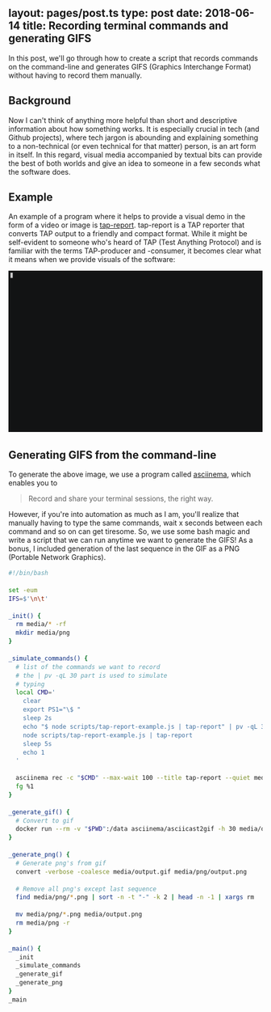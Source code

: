 layout: pages/post.ts
type: post
date: 2018-06-14
title: Recording terminal commands and generating GIFS
---

In this post, we'll go through how to create a script that records commands on the command-line and generates GIFS (Graphics Interchange Format) without having to record them manually.

## Background

Now I can't think of anything more helpful than short and descriptive information about how something works. It is especially crucial in tech (and Github projects), where tech jargon is abounding and explaining something to a non-technical (or even technical for that matter) person, is an art form in itself. In this regard, visual media accompanied by textual bits can provide the best of both worlds and give an idea to someone in a few seconds what the software does.

## Example

An example of a program where it helps to provide a visual demo in the form of a video or image is [tap-report](https://github.com/samiralajmovic/tap-report). tap-report is a TAP reporter that converts TAP output to a friendly and compact format. While it might be self-evident to someone who's heard of TAP (Test Anything Protocol) and is familiar with the terms TAP-producer and -consumer, it becomes clear what it means when we provide visuals of the software:

![example output of tap-report](https://github.com/samiralajmovic/tap-report/blob/master/media/output.gif?raw=true)

## Generating GIFS from the command-line

To generate the above image, we use a program called [asciinema](https://asciinema.org/), which enables you to

> Record and share your terminal sessions, the right way.

However, if you're into automation as much as I am, you'll realize that manually having to type the same commands, wait x seconds between each command and so on can get tiresome. So, we use some bash magic and write a script that we can run anytime we want to generate the GIFS! As a bonus, I included generation of the last sequence in the GIF as a PNG (Portable Network Graphics).

```sh
#!/bin/bash

set -eum
IFS=$'\n\t'

_init() {
  rm media/* -rf
  mkdir media/png
}

_simulate_commands() {
  # list of the commands we want to record
  # the | pv -qL 30 part is used to simulate
  # typing
  local CMD='
    clear
    export PS1="\$ "
    sleep 2s
    echo "$ node scripts/tap-report-example.js | tap-report" | pv -qL 30
    node scripts/tap-report-example.js | tap-report
    sleep 5s
    echo 1
  '

  asciinema rec -c "$CMD" --max-wait 100 --title tap-report --quiet media/output.json &
  fg %1
}

_generate_gif() {
  # Convert to gif
  docker run --rm -v "$PWD":/data asciinema/asciicast2gif -h 30 media/output.json media/output.gif
}

_generate_png() {
  # Generate png's from gif
  convert -verbose -coalesce media/output.gif media/png/output.png

  # Remove all png's except last sequence
  find media/png/*.png | sort -n -t "-" -k 2 | head -n -1 | xargs rm

  mv media/png/*.png media/output.png
  rm media/png -r
}

_main() {
  _init
  _simulate_commands
  _generate_gif
  _generate_png
}
_main

```

